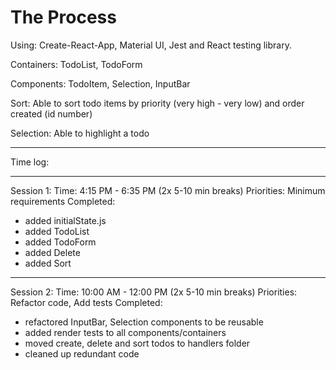 # The Process

Using: Create-React-App, Material UI, Jest and React testing library.

Containers: TodoList, TodoForm

Components: TodoItem, Selection, InputBar

Sort: Able to sort todo items by priority (very high - very low) and order created (id number)

Selection: Able to highlight a todo

_________

Time log:
_________

Session 1:
Time: 4:15 PM - 6:35 PM (2x 5-10 min breaks)
Priorities: Minimum requirements
Completed:
- added initialState.js
- added TodoList
- added TodoForm
- added Delete
- added Sort
_________

Session 2:
Time: 10:00 AM - 12:00 PM (2x 5-10 min breaks)
Priorities: Refactor code, Add tests
Completed:
- refactored InputBar, Selection components to be reusable
- added render tests to all components/containers
- moved create, delete and sort todos to handlers folder
- cleaned up redundant code
